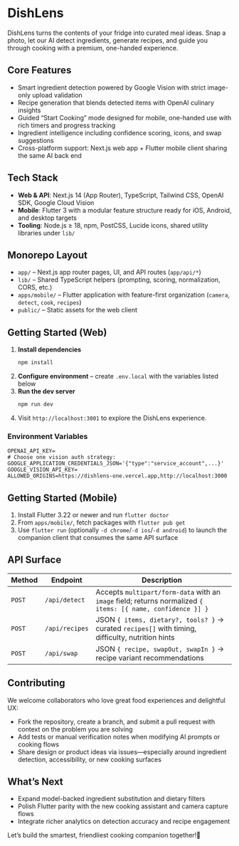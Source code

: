 # DishLens

DishLens turns the contents of your fridge into curated meal ideas. Snap a photo, let our AI detect ingredients, generate recipes, and guide you through cooking with a premium, one-handed experience.

## Core Features
- Smart ingredient detection powered by Google Vision with strict image-only upload validation
- Recipe generation that blends detected items with OpenAI culinary insights
- Guided “Start Cooking” mode designed for mobile, one-handed use with rich timers and progress tracking
- Ingredient intelligence including confidence scoring, icons, and swap suggestions
- Cross-platform support: Next.js web app + Flutter mobile client sharing the same AI back end

## Tech Stack
- **Web & API**: Next.js 14 (App Router), TypeScript, Tailwind CSS, OpenAI SDK, Google Cloud Vision
- **Mobile**: Flutter 3 with a modular feature structure ready for iOS, Android, and desktop targets
- **Tooling**: Node.js ≥ 18, npm, PostCSS, Lucide icons, shared utility libraries under `lib/`

## Monorepo Layout
- `app/` – Next.js app router pages, UI, and API routes (`app/api/*`)
- `lib/` – Shared TypeScript helpers (prompting, scoring, normalization, CORS, etc.)
- `apps/mobile/` – Flutter application with feature-first organization (`camera`, `detect`, `cook`, `recipes`)
- `public/` – Static assets for the web client

## Getting Started (Web)
1. **Install dependencies**
   ```bash
   npm install
   ```
2. **Configure environment** – create `.env.local` with the variables listed below
3. **Run the dev server**
   ```bash
   npm run dev
   ```
4. Visit `http://localhost:3001` to explore the DishLens experience.

### Environment Variables
```
OPENAI_API_KEY=
# Choose one vision auth strategy:
GOOGLE_APPLICATION_CREDENTIALS_JSON='{"type":"service_account",...}'
GOOGLE_VISION_API_KEY=
ALLOWED_ORIGINS=https://dishlens-one.vercel.app,http://localhost:3000
```

## Getting Started (Mobile)
1. Install Flutter 3.22 or newer and run `flutter doctor`
2. From `apps/mobile/`, fetch packages with `flutter pub get`
3. Use `flutter run` (optionally `-d chrome`/`-d ios`/`-d android`) to launch the companion client that consumes the same API surface

## API Surface
| Method | Endpoint | Description |
| --- | --- | --- |
| `POST` | `/api/detect` | Accepts `multipart/form-data` with an `image` field; returns normalized `{ items: [{ name, confidence }] }` |
| `POST` | `/api/recipes` | JSON `{ items, dietary?, tools? }` → curated `recipes[]` with timing, difficulty, nutrition hints |
| `POST` | `/api/swap` | JSON `{ recipe, swapOut, swapIn }` → recipe variant recommendations |

## Contributing
We welcome collaborators who love great food experiences and delightful UX:
- Fork the repository, create a branch, and submit a pull request with context on the problem you are solving
- Add tests or manual verification notes when modifying AI prompts or cooking flows
- Share design or product ideas via issues—especially around ingredient detection, accessibility, or new cooking surfaces

## What’s Next
- Expand model-backed ingredient substitution and dietary filters
- Polish Flutter parity with the new cooking assistant and camera capture flows
- Integrate richer analytics on detection accuracy and recipe engagement

Let’s build the smartest, friendliest cooking companion together!🍳